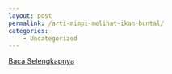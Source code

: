 ```yaml
---
layout: post
permalink: /arti-mimpi-melihat-ikan-buntal/
categories:
    - Uncategorized
---
```


[Baca Selengkapnya](/01)